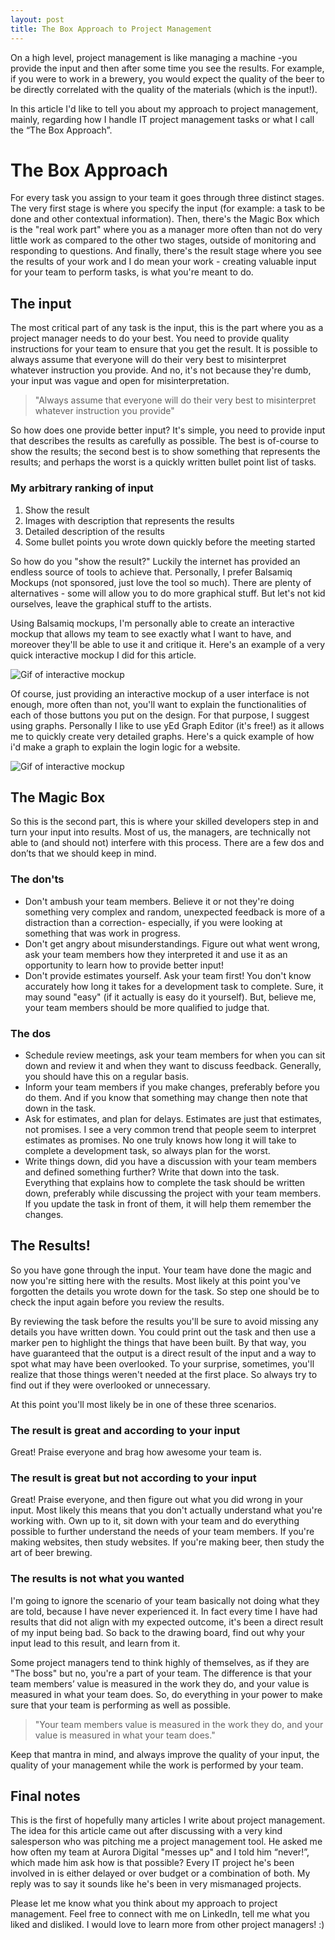 ```yaml
---
layout: post
title: The Box Approach to Project Management
---
```

On a high level, project management is like managing a machine -you provide the input and then after some time you see the results. For example, if you were to work in a brewery, you would expect the quality of the beer to be directly correlated with the quality of the materials (which is the input!).

In this article I'd like to tell you about my approach to project management, mainly, regarding how I handle IT project management tasks or what I call the “The Box Approach”.


# The Box Approach

For every task you assign to your team it goes through three distinct stages. The very first stage is where you specify the input (for example: a task to be done and other contextual information). Then, there's the Magic Box which is the "real work part" where you as a manager more often than not do very little work as compared to the other two stages, outside of monitoring and responding to questions. And finally, there's the result stage where you see the results of your work and I do mean your work - creating valuable input for your team to perform tasks, is what you're meant to do.

## The input

The most critical part of any task is the input, this is the part where you as a project manager needs to do your best. You need to provide quality instructions for your team to ensure that you get the result. It is possible to always assume that everyone will do their very best to misinterpret whatever instruction you provide. And no, it's not because they're dumb, your input was vague and open for misinterpretation.

> "Always assume that everyone will do their very best to misinterpret whatever instruction you provide"

So how does one provide better input? It's simple, you need to provide input that describes the results as carefully as possible. The best is of-course to show the results; the second best is to show something that represents the results; and perhaps the worst is a quickly written bullet point list of tasks.

### My arbitrary ranking of input

1. Show the result
2. Images with description that represents the results
3. Detailed description of the results
4. Some bullet points you wrote down quickly before the meeting started 

So how do you "show the result?" Luckily the internet has provided an endless source of tools to achieve that. Personally, I prefer Balsamiq Mockups (not sponsored, just love the tool so much). There are plenty of alternatives - some will allow you to do more graphical stuff. But let's not kid ourselves, leave the graphical stuff to the artists.

Using Balsamiq mockups, I'm personally able to create an interactive mockup that allows my team to see exactly what I want to have, and moreover they'll be able to use it and critique it. Here's an example of a very quick interactive mockup I did for this article.

![Gif of interactive mockup](https://i.imgur.com/R9SrWM5.gif)


Of course, just providing an interactive mockup of a user interface is not enough, more often than not, you'll want to explain the functionalities of each of those buttons you put on the design. For that purpose, I suggest using graphs. Personally I like to use yEd Graph Editor (it's free!) as it allows me to quickly create very detailed graphs. Here's a quick example of how i'd make a graph to explain the login logic for a website.

![Gif of interactive mockup](https://i.imgur.com/kggRzmG.png)

## The Magic Box
So this is the second part, this is where your skilled developers step in and turn your input into results. Most of us, the managers, are technically not able to (and should not) interfere with this process. There are a few dos and don’ts that we should keep in mind.

### The don'ts

* Don't ambush your team members. Believe it or not they're doing something very complex and random, unexpected feedback is more of a distraction than a correction- especially, if you were looking at something that was work in progress.
* Don't get angry about misunderstandings. Figure out what went wrong, ask your team members how they interpreted it and use it as an opportunity to learn how to provide better input!
* Don't provide estimates yourself. Ask your team first! You don't know accurately how long it takes for a development task to complete. Sure, it may sound "easy" (if it actually is easy do it yourself). But, believe me, your team members should be more qualified to judge that.

### The dos

* Schedule review meetings, ask your team members for when you can sit down and review it and when they want to discuss feedback. Generally, you should have this on a regular basis.
* Inform your team members if you make changes, preferably before you do them. And if you know that something may change then note that down in the task.
* Ask for estimates, and plan for delays. Estimates are just that estimates, not promises. I see a very common trend that people seem to interpret estimates as promises. No one truly knows how long it will take to complete a development task, so always plan for the worst.
* Write things down, did you have a discussion with your team members and defined something further? Write that down into the task. Everything that explains how to complete the task should be written down, preferably while discussing the project with your team members. If you update the task in front of them, it will help them remember the changes.


## The Results!

So you have gone through the input. Your team have done the magic and now you're sitting here with the results. Most likely at this point you've forgotten the details you wrote down for the task. So step one should be to check the input again before you review the results.

By reviewing the task before the results you'll be sure to avoid missing any details you have written down. You could print out the task and then use a marker pen to highlight the things that have been built. By that way, you have guaranteed that the output is a direct result of the input and a way to spot what may have been overlooked. To your surprise, sometimes, you'll realize that those things weren't needed at the first place. So always try to find out if they were overlooked or unnecessary.

At this point you'll most likely be in one of these three scenarios.

### The result is great and according to your input

Great! Praise everyone and brag how awesome your team is.

### The result is great but not according to your input

Great! Praise everyone, and then figure out what you did wrong in your input. Most likely this means that you don't actually understand what you're working with. Own up to it, sit down with your team and do everything possible to further understand the needs of your team members. If you're making websites, then study websites. If you're making beer, then study the art of beer brewing.

### The results is not what you wanted

I'm going to ignore the scenario of your team basically not doing what they are told, because I have never experienced it. In fact every time I have had results that did not align with my expected outcome, it's been a direct result of my input being bad. So back to the drawing board, find out why your input lead to this result, and learn from it.

Some project managers tend to think highly of themselves, as if they are "The boss" but no, you're a part of your team. The difference is that your team members’ value is measured in the work they do, and your value is measured in what your team does. So, do everything in your power to make sure that your team is performing as well as possible.

> "Your team members value is measured in the work they do, and your value is measured in what your team does."

Keep that mantra in mind, and always improve the quality of your input, the quality of your management while the work is performed by your team.

## Final notes

This is the first of hopefully many articles I write about project management. The idea for this article came out after discussing with a very kind salesperson who was pitching me a project management tool. He asked me how often my team at Aurora Digital "messes up" and I told him “never!”, which made him ask how is that possible? Every IT project he's been involved in is either delayed or over budget or a combination of both. My reply was to say it sounds like he's been in very mismanaged projects.

Please let me know what you think about my approach to project management. Feel free to connect with me on LinkedIn, tell me what you liked and disliked. I would love to learn more from other project managers! :)
